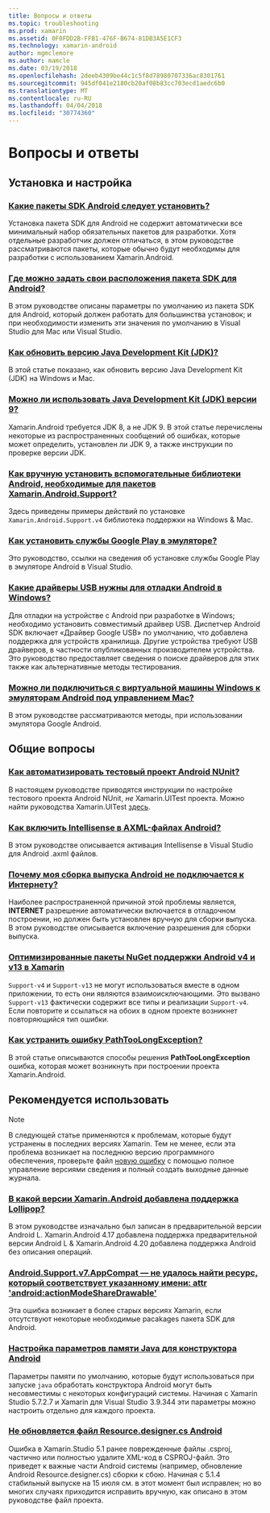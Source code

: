 ```yaml
---
title: Вопросы и ответы
ms.topic: troubleshooting
ms.prod: xamarin
ms.assetid: 0F0FDD2B-FFB1-476F-B674-81DB3A5E1CF3
ms.technology: xamarin-android
author: mgmclemore
ms.author: mamcle
ms.date: 03/19/2018
ms.openlocfilehash: 2deeb4309be44c1c5f8d78980707336ac8301761
ms.sourcegitcommit: 945df041e2180cb20af08b83cc703ecd1aedc6b0
ms.translationtype: MT
ms.contentlocale: ru-RU
ms.lasthandoff: 04/04/2018
ms.locfileid: "30774360"
---
```

# <a name="frequently-asked-questions"></a>Вопросы и ответы

## <a name="installation--setup"></a>Установка и настройка

### <a name="which-android-sdk-packages-should-i-installinstall-android-sdk-packagesmd"></a>[Какие пакеты SDK Android следует установить?](install-android-sdk-packages.md)

Установка пакета SDK для Android не содержит автоматически все минимальный набор обязательных пакетов для разработки. Хотя отдельные разработчик должен отличаться, в этом руководстве рассматриваются пакеты, которые обычно будут необходимы для разработки с использованием Xamarin.Android.

### <a name="where-can-i-set-my-android-sdk-locationsandroid-sdk-locationmd"></a>[Где можно задать свои расположения пакета SDK для Android?](android-sdk-location.md)

В этом руководстве описаны параметры по умолчанию из пакета SDK для Android, который должен работать для большинства установок; и при необходимости изменить эти значения по умолчанию в Visual Studio для Mac или Visual Studio.

### <a name="how-do-i-update-the-java-development-kit-jdk-versionupdate-jdkmd"></a>[Как обновить версию Java Development Kit (JDK)?](update-jdk.md)

В этой статье показано, как обновить версию Java Development Kit (JDK) на Windows и Mac.

### <a name="can-i-use-java-development-kit-jdk-version-9jdk9-errorsmd"></a>[Можно ли использовать Java Development Kit (JDK) версии 9?](jdk9-errors.md)

Xamarin.Android требуется JDK 8, а не JDK 9. В этой статье перечислены некоторые из распространенных сообщений об ошибках, которые может определить, установлен ли JDK 9, а также инструкции по проверке версии JDK.


### <a name="how-can-i-manually-install-the-android-support-libraries-required-by-the-xamarinandroidsupport-packagesinstall-android-support-librarymd"></a>[Как вручную установить вспомогательные библиотеки Android, необходимые для пакетов Xamarin.Android.Support?](install-android-support-library.md)

Здесь приведены примеры действий по установке `Xamarin.Android.Support.v4` библиотека поддержки на Windows & Mac.

### <a name="how-do-i-install-google-play-services-in-an-emulatorinstall-gpsmd"></a>[Как установить службы Google Play в эмуляторе?](install-gps.md)

Это руководство, ссылки на сведения об установке службы Google Play в эмуляторе Android в Visual Studio.

### <a name="what-usb-drivers-do-i-need-to-debug-android-on-windowsandroid-drivers-debug-windowsmd"></a>[Какие драйверы USB нужны для отладки Android в Windows?](android-drivers-debug-windows.md)

Для отладки на устройстве с Android при разработке в Windows; необходимо установить совместимый драйвер USB. Диспетчер Android SDK включает «Драйвер Google USB» по умолчанию, что добавлена поддержка для устройств хранилища.
Другие устройства требуют USB драйверов, в частности опубликованных производителем устройства. Это руководство предоставляет сведения о поиске драйверов для этих также как альтернативные методы тестирования.

### <a name="is-it-possible-to-connect-to-android-emulators-running-on-a-mac-from-a-windows-vmconnect-android-emulator-mac-windowsmd"></a>[Можно ли подключиться с виртуальной машины Windows к эмуляторам Android под управлением Mac?](connect-android-emulator-mac-windows.md)

В этом руководстве рассматриваются методы, при использовании эмулятора Google Android.

## <a name="general-questions"></a>Общие вопросы

### <a name="how-do-i-automate-an-android-nunit-test-projectautomate-android-nunit-testmd"></a>[Как автоматизировать тестовый проект Android NUnit?](automate-android-nunit-test.md)

В настоящем руководстве приводятся инструкции по настройке тестового проекта Android NUnit, _не_ Xamarin.UITest проекта. Можно найти руководства Xamarin.UITest [здесь](https://docs.microsoft.com/appcenter/test-cloud/preparing-for-upload/uitest).

### <a name="how-do-i-enable-intellisense-in-android-axml-filesenable-axml-intellisensemd"></a>[Как включить Intellisense в AXML-файлах Android?](enable-axml-intellisense.md)

В этом руководстве описывается активация Intellisense в Visual Studio для Android .axml файлов.

### <a name="why-cant-my-android-release-build-connect-to-the-internetandroid-internetmd"></a>[Почему моя сборка выпуска Android не подключается к Интернету?](android-internet.md)

Наиболее распространенной причиной этой проблемы является, **INTERNET** разрешение автоматически включается в отладочном построении, но должен быть установлен вручную для сборки выпуска. В этом руководстве описывается включение разрешения для сборки выпуска.

### <a name="smarter-xamarin-android-support-v4--v13-nuget-packagesandroid-support-v4v13-librariesmd"></a>[Оптимизированные пакеты NuGet поддержки Android v4 и v13 в Xamarin](android-support-v4v13-libraries.md)

`Support-v4` и `Support-v13` не могут использоваться вместе в одном приложении, то есть они являются взаимоисключающими. Это вызвано `Support-v13` фактически содержит все типы и реализации `Support-v4`. Если повторите и ссылаться на обоих в одном проекте возникнет повторяющийся тип ошибки.

### <a name="how-do-i-resolve-a-pathtoolongexception-errorpath-too-long-exceptionmd"></a>[Как устранить ошибку PathTooLongException?](path-too-long-exception.md)

В этой статье описываются способы решения **PathTooLongException** ошибка, которая может возникнуть при построении проекта Xamarin.Android.



## <a name="deprecated"></a>Рекомендуется использовать

> [!NOTE]
> В следующей статье применяются к проблемам, которые будут устранены в последних версиях Xamarin. Тем не менее, если эта проблема возникает на последнюю версию программного обеспечения, проверьте файл [новую ошибку](~/cross-platform/troubleshooting/questions/howto-file-bug.md) с помощью полное управление версиями сведения и полный создать выходные данные журнала.

### <a name="what-version-of-xamarinandroid-added-lollipop-supportxa-lollipopmd"></a>[В какой версии Xamarin.Android добавлена поддержка Lollipop?](xa-lollipop.md)

В этом руководстве изначально был записан в предварительной версии Android L. Xamarin.Android 4.17 добавлена поддержка предварительной версии Android L & Xamarin.Android 4.20 добавлена поддержка Android без описания операций.

### <a name="androidsupportv7appcompat---no-resource-found-that-matches-the-given-name-attr-androidactionmodesharedrawablemissing-action-mode-share-drawablemd"></a>[Android.Support.v7.AppCompat — не удалось найти ресурс, который соответствует указанному имени: attr 'android:actionModeShareDrawable'](missing-action-mode-share-drawable.md)

Эта ошибка возникает в более старых версиях Xamarin, если отсутствуют некоторые необходимые pacakages пакета SDK для Android.

### <a name="adjusting-java-memory-parameters-for-the-android-designerandroid-designer-java-memorymd"></a>[Настройка параметров памяти Java для конструктора Android](android-designer-java-memory.md)

Параметры памяти по умолчанию, которые будут использоваться при запуске `java` обработать конструктора Android могут быть несовместимы с некоторых конфигураций системы. Начиная с Xamarin Studio 5.7.2.7 и Xamarin для Visual Studio 3.9.344 эти параметры можно настроить отдельно для каждого проекта.

### <a name="my-android-resourcedesignercs-file-will-not-updateresource-designer-wont-updatemd"></a>[Не обновляется файл Resource.designer.cs Android](resource-designer-wont-update.md)

Ошибка в Xamarin.Studio 5.1 ранее поврежденные файлы .csproj, частично или полностью удалите XML-код в CSPROJ-файл. Это приведет к важные части Android системы (например, обновление Android Resource.designer.cs) сборки к сбою. Начиная с 5.1.4 стабильный выпуске на 15 июля см. в этот момент был исправлен; но во многих случаях приходится исправить вручную, как описано в этом руководстве файл проекта.



